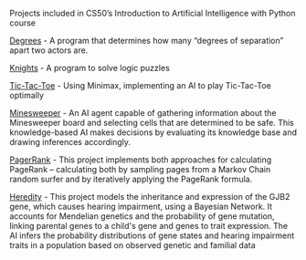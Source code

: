 Projects included in CS50’s Introduction to Artificial Intelligence with Python course


[Degrees](https://github.com/AdityaManojMenon/CS50-s-Intro-to-AI-with-Python/tree/main/Degrees) - A program that determines how many “degrees of separation” apart two actors are.

[Knights](https://github.com/AdityaManojMenon/CS50-s-Intro-to-AI-with-Python/tree/main/Knights) - A program to solve logic puzzles

[Tic-Tac-Toe](https://github.com/AdityaManojMenon/CS50-s-Intro-to-AI-with-Python/tree/main/Tic-Tac-Toe) - Using Minimax, implementing an AI to play Tic-Tac-Toe optimally

[Minesweeper](https://github.com/AdityaManojMenon/CS50-s-Intro-to-AI-with-Python/tree/main/Minesweeper) - An AI agent capable of gathering information about the Minesweeper board and selecting cells that are determined to be safe. This knowledge-based AI makes decisions by evaluating its knowledge base and drawing inferences accordingly.

[PagerRank](https://github.com/AdityaManojMenon/CS50-s-Intro-to-AI-with-Python/tree/main/PageRank) - This project implements both  approaches for calculating PageRank – calculating both by sampling pages from a Markov Chain random surfer and by iteratively applying the PageRank formula.

[Heredity](https://github.com/AdityaManojMenon/CS50-s-Intro-to-AI-with-Python/tree/main/Heredity) - This project models the inheritance and expression of the GJB2 gene, which causes hearing impairment, using a Bayesian Network. It accounts for Mendelian genetics and the probability of gene mutation, linking parental genes to a child's gene and genes to trait expression. The AI infers the probability distributions of gene states and hearing impairment traits in a population based on observed genetic and familial data
